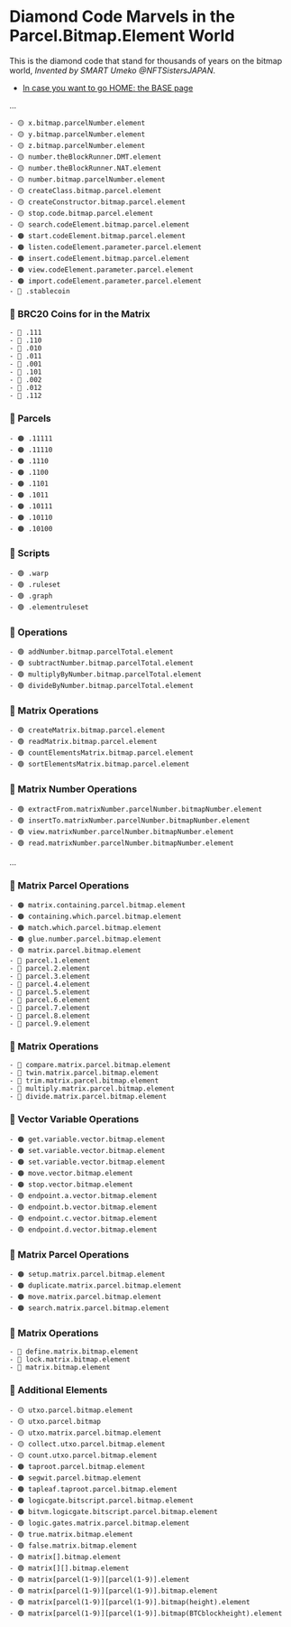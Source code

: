 # Diamond Code Marvels in the Parcel.Bitmap.Element World

This is the diamond code that stand for thousands of years on the bitmap world, *Invented by SMART Umeko @NFTSistersJAPAN*.

- [In case you want to go HOME: the BASE page](../README.md)

...

    - 🟡 x.bitmap.parcelNumber.element
    - 🟡 y.bitmap.parcelNumber.element
    - 🟡 z.bitmap.parcelNumber.element
    - 🟡 number.theBlockRunner.DMT.element
    - 🟡 number.theBlockRunner.NAT.element
    - 🟡 number.bitmap.parcelNumber.element
    - 🟡 createClass.bitmap.parcel.element
    - 🟡 createConstructor.bitmap.parcel.element
    - 🟡 stop.code.bitmap.parcel.element
    - 🟡 search.codeElement.bitmap.parcel.element
    - 🟠 start.codeElement.bitmap.parcel.element
    - 🟠 listen.codeElement.parameter.parcel.element
    - 🟠 insert.codeElement.bitmap.parcel.element
    - 🟠 view.codeElement.parameter.parcel.element
    - 🟠 import.codeElement.parameter.parcel.element
    - 🔴 .stablecoin
   
  ### 🔴 BRC20 Coins for in the Matrix 
    - 🔴 .111
    - 🔴 .110
    - 🔴 .010
    - 🔴 .011
    - 🔴 .001
    - 🔴 .101
    - 🔴 .002
    - 🔴 .012
    - 🔴 .112

  ### 💎 Parcels
    - 🟠 .11111
    - 🟠 .11110
    - 🟠 .1110
    - 🟠 .1100
    - 🟠 .1101
    - 🟠 .1011
    - 🟠 .10111
    - 🟠 .10110
    - 🟠 .10100

  ### 💎 Scripts
    - 🟢 .warp
    - 🟢 .ruleset
    - 🟢 .graph
    - 🟢 .elementruleset

  ### 💎 Operations
    - 🟢 addNumber.bitmap.parcelTotal.element
    - 🟢 subtractNumber.bitmap.parcelTotal.element
    - 🟢 multiplyByNumber.bitmap.parcelTotal.element
    - 🟢 divideByNumber.bitmap.parcelTotal.element

  ### 💎 Matrix Operations
    - 🟢 createMatrix.bitmap.parcel.element
    - 🟢 readMatrix.bitmap.parcel.element
    - 🟢 countElementsMatrix.bitmap.parcel.element
    - 🟢 sortElementsMatrix.bitmap.parcel.element

  ### 💎 Matrix Number Operations
    - 🟢 extractFrom.matrixNumber.parcelNumber.bitmapNumber.element
    - 🟢 insertTo.matrixNumber.parcelNumber.bitmapNumber.element
    - 🟢 view.matrixNumber.parcelNumber.bitmapNumber.element
    - 🟢 read.matrixNumber.parcelNumber.bitmapNumber.element

  ...

  ### 💎 Matrix Parcel Operations
    - 🟠 matrix.containing.parcel.bitmap.element
    - 🟠 containing.which.parcel.bitmap.element
    - 🟠 match.which.parcel.bitmap.element
    - 🟠 glue.number.parcel.bitmap.element
    - 🟢 matrix.parcel.bitmap.element
    - 🔴 parcel.1.element
    - 🔴 parcel.2.element
    - 🔴 parcel.3.element
    - 🔴 parcel.4.element
    - 🔴 parcel.5.element
    - 🔴 parcel.6.element
    - 🔴 parcel.7.element
    - 🔴 parcel.8.element
    - 🔴 parcel.9.element

  ### 💎 Matrix Operations
    - 🔵 compare.matrix.parcel.bitmap.element
    - 🔵 twin.matrix.parcel.bitmap.element
    - 🔵 trim.matrix.parcel.bitmap.element
    - 🔵 multiply.matrix.parcel.bitmap.element
    - 🔵 divide.matrix.parcel.bitmap.element

  ### 💎 Vector Variable Operations
    - 🟠 get.variable.vector.bitmap.element
    - 🟠 set.variable.vector.bitmap.element
    - 🟠 set.variable.vector.bitmap.element
    - 🟠 move.vector.bitmap.element
    - 🟠 stop.vector.bitmap.element
    - 🟢 endpoint.a.vector.bitmap.element
    - 🟢 endpoint.b.vector.bitmap.element
    - 🟢 endpoint.c.vector.bitmap.element
    - 🟢 endpoint.d.vector.bitmap.element

  ### 💎 Matrix Parcel Operations
    - 🟠 setup.matrix.parcel.bitmap.element
    - 🟠 duplicate.matrix.parcel.bitmap.element
    - 🟠 move.matrix.parcel.bitmap.element
    - 🟠 search.matrix.parcel.bitmap.element

  ### 💎  Matrix Operations
    - 🔵 define.matrix.bitmap.element
    - 🔵 lock.matrix.bitmap.element
    - 🔵 matrix.bitmap.element

  ### 💎 Additional Elements
    - 🟡 utxo.parcel.bitmap.element
    - 🟡 utxo.parcel.bitmap
    - 🟡 utxo.matrix.parcel.bitmap.element
    - 🟡 collect.utxo.parcel.bitmap.element
    - 🟡 count.utxo.parcel.bitmap.element
    - 🟠 taproot.parcel.bitmap.element
    - 🟠 segwit.parcel.bitmap.element
    - 🟠 tapleaf.taproot.parcel.bitmap.element
    - 🟠 logicgate.bitscript.parcel.bitmap.element
    - 🟠 bitvm.logicgate.bitscript.parcel.bitmap.element
    - 🟢 logic.gates.matrix.parcel.bitmap.element
    - 🟢 true.matrix.bitmap.element
    - 🟢 false.matrix.bitmap.element
    - 🟢 matrix[].bitmap.element
    - 🟢 matrix[][].bitmap.element
    - 🟢 matrix[parcel(1-9)][parcel(1-9)].element
    - 🟢 matrix[parcel(1-9)][parcel(1-9)].bitmap.element
    - 🟢 matrix[parcel(1-9)][parcel(1-9)].bitmap(height).element
    - 🟢 matrix[parcel(1-9)][parcel(1-9)].bitmap(BTCblockheight).element




